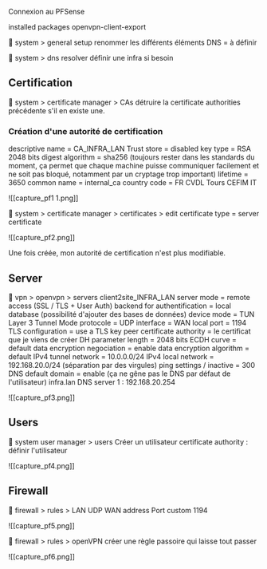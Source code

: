 Connexion au PFSense

installed packages
openvpn-client-export

📂 system > general setup
renommer les différents éléments
DNS = à définir

📂 system > dns resolver
définir une infra si besoin

## Certification

📂 system > certificate manager > CAs
détruire la certificate authorities précédente s'il en existe une.

### Création d'une autorité de certification
descriptive name = CA_INFRA_LAN
Trust store = disabled
key type = RSA
	2048 bits
digest algorithm = sha256
(toujours rester dans les standards du moment, ça permet que chaque machine puisse communiquer facilement et ne soit pas bloqué, notamment par un cryptage trop important)
lifetime = 3650
common name = internal_ca
country code = FR
	CVDL
	Tours
	CEFIM
	IT

![[capture_pf1 1.png]]

📂 system > certificate manager > certificates > edit
certificate type = server certificate

![[capture_pf2.png]]

Une fois créée, mon autorité de certification n'est plus modifiable.

## Server
📂 vpn > openvpn > servers
client2site_INFRA_LAN
server mode = remote access (SSL / TLS + User Auth)
backend for authentification = local database (possibilité d'ajouter des bases de données)
device mode = TUN Layer 3 Tunnel Mode
protocole = UDP
interface = WAN
local port = 1194
TLS configuration = use a TLS key
peer certificate authority = le certificat que je viens de créer
DH parameter length = 2048 bits
ECDH curve = default
data encryption negociation = enable
data encryption algorithm = default
IPv4 tunnel network = 10.0.0.0/24
IPv4 local network = 192.168.20.0/24 (séparation par des virgules)
ping settings / inactive = 300
DNS default domain = enable (ça ne gêne pas le DNS par défaut de l'utilisateur)
	infra.lan
	DNS server 1 : 192.168.20.254

![[capture_pf3.png]]

## Users
📂 system user manager > users
Créer un utilisateur
certificate authority : définir l'utilisateur

![[capture_pf4.png]]

## Firewall
📂 firewall > rules > LAN
UDP
WAN address
Port custom 1194

![[capture_pf5.png]]

📂 firewall > rules > openVPN
créer une règle passoire qui laisse tout passer

![[capture_pf6.png]]
